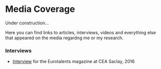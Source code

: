 # Media Coverage

Under construction...

Here you can find links to articles, interviews, videos and everything else that appeared on the media regardng me or my research.


### Interviews

- [Interview](https://eurotalents.cea.fr/english/postdoctoral-fellowship/Pages/Fellows%20and%20Community/Success%20Stories/Nicola-Tamanini.aspx) for the Eurotalents magazine at CEA Saclay, 2016
